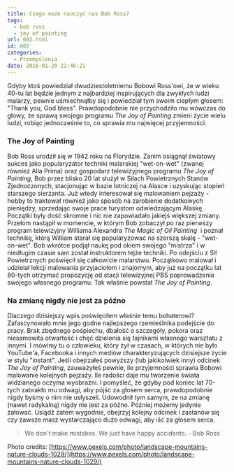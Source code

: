 ```yaml
---
title: Czego może nauczyć nas Bob Ross?
tags:
  - bob ross
  - joy of painting
url: 602.html
id: 602
categories:
  - Przemyślenia
date: 2016-01-20 22:46:21
---
```


Gdyby ktoś powiedział dwudziestoletniemu Bobowi Ross'owi, że w wieku 40-tu lat będzie jednym z najbardziej inspirujących dla zwykłych ludzi malarzy, pewnie uśmiechnąłby się i powiedział tym swoim ciepłym głosem: "Thank you, God bless". Prawdopodobnie nie przychodziło mu wówczas do głowy, że sprawą swojego programu _The Joy of Painting_ zmieni życie wielu ludzi, robiąc jednocześnie to, co sprawia mu najwięcej przyjemności.

### The Joy of Painting

Bob Ross urodził się w 1942 roku na Florydzie. Zanim osiągnął światowy sukces jako popularyzator techniki malarskiej "wet-on-wet" (zwanej również Alla Prima) oraz gospodarz telewizyjnego programu _The Joy of Painting_, Bob przez blisko 20 lat służył w Siłach Powietrznych Stanów Zjednoczonych, stacjonując w bazie lotniczej na Alasce i uzyskując stopień starszego sierżanta. Już wtedy interesował się malowaniem pejzaży - hobby to traktował również jako sposób na zarobienie dodatkowych pieniędzy, sprzedając swoje prace turystom odwiedzającym Alaskę. Początki były dość skromne i nic nie zapowiadało jakiejś większej zmiany. Przełom nastąpił w momencie, w którym Bob zobaczył po raz pierwszy program telewizyjny Williama Alexandra _The Magic of Oil Painting_  i poznał technikę, którą William starał się popularyzować na szerszą skalę - "wet-on-wet". Bob wkrótce podjął naukę pod okiem swojego "mistrza" i w niedługim czasie sam został instruktorem tejże techniki. Po odejściu z Sił Powietrznych poświęcił się całkowicie malarstwu. Początkowo malował i udzielał lekcji malowania przyjaciołom i znajomym, aby już na początku lat 80-tych otrzymać propozycję od stacji telewizyjnej PBS poprowadzenia swojego własnego programu. Tak właśnie powstał _The Joy of Painting_.

### Na zmianę nigdy nie jest za późno

Dlaczego dzisiejszy wpis poświęciłem właśnie temu bohaterowi? Zafascynowało mnie jego godne najlepszego rzemieślnika podejście do pracy. Brak zbędnego pośpiechu, dbałość o szczegóły, pokora oraz niesamowita otwartość i chęć dzielenia się tajnikami własnego warsztatu z innymi. I mówimy tu o człowieku, który żył w czasach, w których nie było YouTube'a, Facebooka i innych mediów charakteryzujących dzisiejsze życie w stylu "instant". Jeśli obejrzałeś powyższy (lub jakikolwiek inny) odcinek _The Joy of Painting_, zauważyłeś pewnie, ile przyjemności sprawia Bobowi malowanie kolejnych pejzaży. Ile radości daje mu tworzenie świata widzianego oczyma wyobraźni. I pomyśleć, że gdyby pod koniec lat 70-tych zabrakło mu odwagi, aby pójść za głosem serca, prawdopodobnie nigdy byśmy o nim nie usłyszeli. Udowodnił tym samym, że na zmianę (nawet radykalną) nigdy nie jest za późno. Później możemy jedynie żałować. Usiądź zatem wygodnie, obejrzyj kolejny odcinek i zastanów się czy zawsze masz wystarczająco dużo odwagi, aby iść za głosem serca.

> We don't make mistakes. We just have happy accidents. - Bob Ross

Photo credits: [https://www.pexels.com/photo/landscape-mountains-nature-clouds-1029/](https://www.pexels.com/photo/landscape-mountains-nature-clouds-1029/)